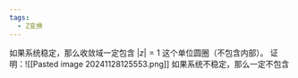 ```yaml
---
tags:
  - Z变换
---
```

如果系统稳定，那么收敛域一定包含 $|z|=1$ 这个单位圆圈（不包含内部）。
证明：![[Pasted image 20241128125553.png]]
如果系统不稳定，那么一定不包含
